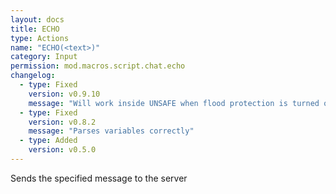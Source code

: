 ```yaml
---
layout: docs
title: ECHO
type: Actions
name: "ECHO(<text>)"
category: Input
permission: mod.macros.script.chat.echo
changelog:
  - type: Fixed
    version: v0.9.10
    message: "Will work inside UNSAFE when flood protection is turned on"
  - type: Fixed
    version: v0.8.2
    message: "Parses variables correctly"
  - type: Added
    version: v0.5.0
---
```

Sends the specified message to the server
